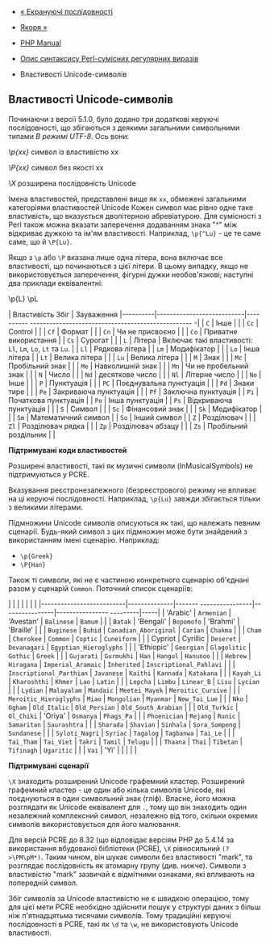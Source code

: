 - [« Екрануючі послідовності](regexp.reference.escape.md)
- [Якоря »](regexp.reference.anchors.md)

- [PHP Manual](index.md)
- [Опис синтаксису Perl-сумісних регулярних
виразів](reference.pcre.pattern.syntax.md)
- Властивості Unicode-символів

## Властивості Unicode-символів

Починаючи з версії 5.1.0, було додано три додаткові керуючі
послідовності, що збігаються з деякими загальними символьними типами
*В режимі UTF-8*. Ось вони:

*\p{xx}*
символ із властивістю xx

*\P{xx}*
символ без якості xx

*\X*
розширена послідовність Unicode

Імена властивостей, представлені вище як `xx`, обмежені загальними
категоріями властивостей Unicode Кожен символ має рівно одне таке
властивість, що вказується дволітерною абревіатурою. Для сумісності з
Perl також можна вказати заперечення додаванням знака "^" між
відкриває дужкою та ім'ям властивості. Наприклад, `\p{^Lu}` - це те саме
саме, що й `\P{Lu}`.

Якщо з `\p` або `\P` вказана лише одна літера, вона включає все
властивості, що починаються з цієї літери. В цьому випадку, якщо не
використовується заперечення, фігурні дужки необов'язкові; наступні два
приклади еквівалентні:

\p{L}
\pL

| Властивість Збіг | Зауваження
|----------|---------------------------|---------- -------------------------------------------------- -|
| `C` | Інше | |
| `Cc` | Control | |
| `Cf` | Формат | |
| `Cn` | Чи не присвоєно | |
| `Co` | Приватне використання |
| `Cs` | Сурогат | |
| `L` | Літера | Включає такі властивості: `Ll`, `Lm`, `Lo`, `Lt` та `Lu`. |
| `Ll` | Рядкова літера |
| `Lm` | Модифікатор | |
| `Lo` | Інша літера |
| `Lt` | Велика літера | |
| `Lu` | Велика літера | |
| `M` | Знак | |
| `Mc` | Пробільний знак | |
| `Me` | Навколишній знак | |
| `Mn` | Чи не пробельний знак | |
| `N` | Число | |
| `Nd` | десяткове число | |
| `Nl` | Літерне число | |
| `No` | Інше | |
| `P` | Пунктуація | |
| `PC` | Поєднувальна пунктуація | |
| `Pd` | Знаки тире | |
| `Pe` | Закриваюча пунктуація | |
| `Pf` | Заключна пунктуація |
| `Pi` | Початкова пунктуація |
| `Po` | Інша пунктуація |
| `Ps` | Відкриваюча пунктуація | |
| `S` | Символ | |
| `Sc` | Фінансовий знак | |
| `Sk` | Модифікатор | |
| `Sm` | Математичний символ |
| `So` | Інший символ |
| `Z` | Розділювач | |
| `Zl` | Розділювач рядка | |
| `Zp` | Розділювач абзацу | |
| `Zs` | Пробільний роздільник | |

**Підтримувані коди властивостей**

Розширені властивості, такі як музичні символи (InMusicalSymbols)
не підтримуються у PCRE.

Вказування реєстронезалежного (безреєстрового) режиму не впливає на
ці керуючі послідовності. Наприклад, `\p{Lu}` завжди збігається
тільки з великими літерами.

Підмножини Unicode символів описуються як такі, що належать певним
сценарії. Будь-який символ з цих підмножин може бути знайдений з
використанням імені сценарію. Наприклад:

- `\p{Greek}`
- `\P{Han}`

Також ті символи, які не є частиною конкретного сценарію
об'єднані разом у сценарій `Common`. Поточний список сценаріїв:

| | | | | | |
|--------------------------|--------------|------- ----------------|----------------|---------------- ---------|-----|
| 'Arabic' | `Armenian` | 'Avestan' | `Balinese` | `Bamum` | |
| `Batak` | 'Bengali' | `Bopomofo` | 'Brahmi' | 'Braille' | |
| `Buginese` | `Buhid` | `Canadian_Aboriginal` | `Carian` | `Chakma` | |
| `Cham` | `Cherokee` | `Common` | `Coptic` | `Cuneiform` | |
| Cypriot | Cyrillic | `Deseret` | `Devanagari` | `Egyptian_Hieroglyphs` | |
| 'Ethiopic' | `Georgian` | `Glagolitic` | `Gothic` | `Greek` | |
| `Gujarati` | `Gurmukhi` | `Han` | `Hangul` | `Hanunoo` | |
| `Hebrew` | `Hiragana` | `Imperial_Aramaic` | `Inherited` | `Inscriptional_Pahlavi` | |
| `Inscriptional_Parthian` | `Javanese` | `Kaithi` | `Kannada` | `Katakana` | |
| `Kayah_Li` | `Kharoshthi` | `Khmer` | `Lao` | `Latin` | |
| `Lepcha` | `Limbu` | `Linear_B` | `Lisu` | `Lycian` | |
| `Lydian` | `Malayalam` | `Mandaic` | `Meetei_Mayek` | `Meroitic_Cursive` | |
| `Meroitic_Hieroglyphs` | `Miao` | `Mongolian` | `Myanmar` | `New_Tai_Lue` | |
| `Nko` | `Ogham` | `Old_Italic` | `Old_Persian` | `Old_South_Arabian` | |
| `Old_Turkic` | `Ol_Chiki` | 'Oriya' | `Osmanya` | `Phags_Pa` | |
| `Phoenician` | `Rejang` | `Runic` | `Samaritan` | `Saurashtra` | |
| `Sharada` | `Shavian` | `Sinhala` | `Sora_Sompeng` | `Sundanese` | |
| `Syloti_Nagri` | `Syriac` | `Tagalog` | `Tagbanwa` | `Tai_Le` | |
| `Tai_Tham` | `Tai_Viet` | `Takri` | `Tamil` | `Telugu` | |
| `Thaana` | `Thai` | `Tibetan` | `Tifinagh` | `Ugaritic` | |
| `Vai` | 'Yi' | | | | |

**Підтримувані сценарії**

`\X` знаходить розширений Unicode графемний кластер. Розширений
графемний кластер - це один або кілька символів Unicode, які
поєднуються в один символьний знак (гліф). Власне, його можна
розглядати як Unicode еквівалент для `.`, тому що він знаходить один
незалежний комплексний символ, незалежно від того, скільки окремих
символів використовується для його малювання.

Для версій PCRE до 8.32 (що відповідає версіям PHP до 5.4.14 за
використання вбудованої бібліотеки (PCRE), `\X` рівносильний
`(?>\PM\pM*)`. Таким чином, він шукає символи без властивості "mark", та
розглядає послідовність як атомарну групу (див. нижче). Символи
з властивістю "mark" зазвичай є відмітними ознаками, які
впливають на попередній символ.

Збіг символів за Unicode властивістю не є швидкою операцією,
тому для цієї мети PCRE необхідно здійснити пошук у структурі
даних з більш ніж п'ятнадцятьма тисячами символів. Тому традиційні
керуючі послідовності в PCRE, такі як `\d` та `\w`, не
використовують Unicode властивості.
